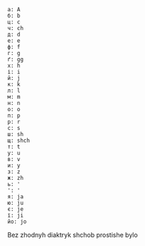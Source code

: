 ```
а: A
б: b
ц: c
ч: ch
д: d
е: e
ф: f
г: g
ґ: gg
х: h
і: i
й: j
к: k
л: l
м: m
н: n
о: o
п: p
р: r
с: s
ш: sh
щ: shch
т: t
у: u
в: v
и: y
з: z
ж: zh
ь: '
': '
я: ja
ю: ju
є: je
ї: ji
йо: jo
```

Bez zhodnyh diaktryk shchob prostishe bylo